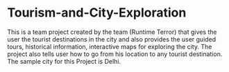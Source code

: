 # Tourism-and-City-Exploration
This is a team project created by the team (Runtime Terror) that gives the user the tourist destinations in the city and also provides the user guided tours, historical information, interactive maps for exploring the city. The project also tells user how to go from his location to any tourist destination. The sample city for this Project is Delhi.
